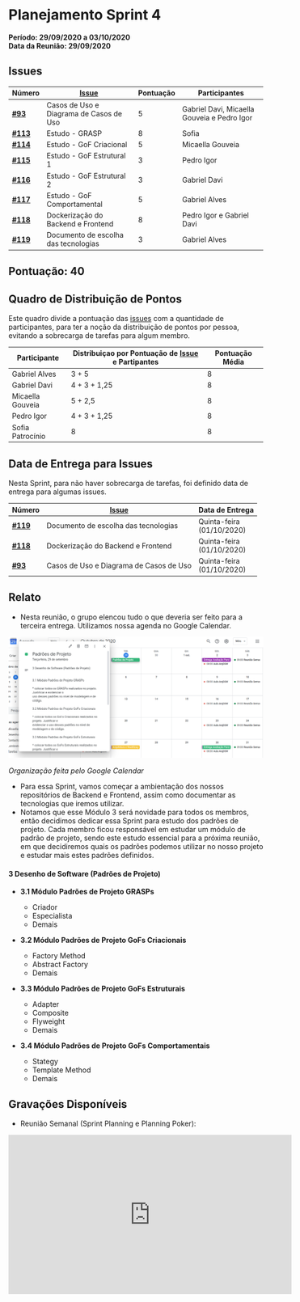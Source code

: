 # Planejamento Sprint 4

**Período: 29/09/2020 a 03/10/2020**<br>
**Data da Reunião: 29/09/2020**

## Issues

| Número | [Issue](Modeling/objeto?id=Issue) | Pontuação | Participantes |
|--------|-----------------------------------|-----------|---------------|
| [**#93**](https://github.com/UnBArqDsw/2020.1_G12_Stock/issues/93) | Casos de Uso e Diagrama de Casos de Uso | 5 | Gabriel Davi, Micaella Gouveia e Pedro Igor | 
| [**#113**](https://github.com/UnBArqDsw/2020.1_G12_Stock/issues/113) | Estudo - GRASP | 8 | Sofia | - |
| [**#114**](https://github.com/UnBArqDsw/2020.1_G12_Stock/issues/114) | Estudo - GoF Criacional | 5 | Micaella Gouveia |
| [**#115**](https://github.com/UnBArqDsw/2020.1_G12_Stock/issues/115) | Estudo - GoF Estrutural 1 | 3 | Pedro Igor |
| [**#116**](https://github.com/UnBArqDsw/2020.1_G12_Stock/issues/116) | Estudo - GoF Estrutural 2 | 3 | Gabriel Davi | 
| [**#117**](https://github.com/UnBArqDsw/2020.1_G12_Stock/issues/117) | Estudo - GoF Comportamental | 5 | Gabriel Alves | 
| [**#118**](https://github.com/UnBArqDsw/2020.1_G12_Stock/issues/118) | Dockerização do Backend e Frontend | 8 | Pedro Igor e Gabriel Davi |
| [**#119**](https://github.com/UnBArqDsw/2020.1_G12_Stock/issues/119) | Documento de escolha das tecnologias | 3 | Gabriel Alves | 



## Pontuação: 40
## Quadro de Distribuição de Pontos

Este quadro divide a pontuação das [issues](Modeling/objeto?id=Issue) com a quantidade de participantes, para ter a noção da distribuição de pontos por pessoa, evitando a sobrecarga de tarefas para algum membro.

| Participante | Distribuiçao por Pontuação de [Issue](Modeling/objeto?id=Issue) e Partipantes | Pontuação Média |
|--------------|-------------------------------------------------------------------------------|-----------------|
| Gabriel Alves | 3 + 5 | 8 |
| Gabriel Davi | 4 + 3 + 1,25 | 8 |
| Micaella Gouveia | 5 + 2,5 | 8 |
| Pedro Igor | 4 + 3 + 1,25 | 8 |
| Sofia Patrocínio | 8 | 8 |

## Data de Entrega para Issues

Nesta Sprint, para não haver sobrecarga de tarefas, foi definido data de entrega para algumas issues.


| Número | [Issue](Modeling/objeto?id=Issue) | Data de Entrega |
|--------|-----------------------------------|-----------------|
| [**#119**](https://github.com/UnBArqDsw/2020.1_G12_Stock/issues/119) | Documento de escolha das tecnologias | Quinta-feira<br>(01/10/2020)|
| [**#118**](https://github.com/UnBArqDsw/2020.1_G12_Stock/issues/118) | Dockerização do Backend e Frontend | Quinta-feira<br>(01/10/2020) |
| [**#93**](https://github.com/UnBArqDsw/2020.1_G12_Stock/issues/93) | Casos de Uso e Diagrama de Casos de Uso | Quinta-feira<br>(01/10/2020) |


## Relato
* Nesta reunião, o grupo elencou tudo o que deveria ser feito para a terceira entrega. Utilizamos nossa agenda no Google Calendar.

![google agenda](../../assets/img/Sprints/googlecalendarPadroes.png)

*Organização feita pelo Google Calendar*

* Para essa Sprint, vamos começar a ambientação dos nossos repositórios de Backend e Frontend, assim como documentar as tecnologias que iremos utilizar.
* Notamos que esse Módulo 3 será novidade para todos os membros, então decidimos dedicar essa Sprint para estudo dos padrões de projeto. Cada membro ficou responsável em estudar um módulo de padrão de projeto, sendo este estudo essencial para a próxima reunião, em que decidiremos quais os padrões podemos utilizar no nosso projeto e estudar mais estes padrões definidos.

#### **3 Desenho de Software (Padrões de Projeto)**

* **3.1 Módulo Padrões de Projeto GRASPs**
    * Criador
    * Especialista
    * Demais

* **3.2 Módulo Padrões de Projeto GoFs Criacionais**
    - Factory Method
    - Abstract Factory
    - Demais

* **3.3 Módulo Padrões de Projeto GoFs Estruturais**
    - Adapter
    - Composite
    - Flyweight
    - Demais

* **3.4 Módulo Padrões de Projeto GoFs Comportamentais**
    - Stategy
    - Template Method
    - Demais


## Gravações Disponíveis

- Reunião Semanal (Sprint Planning e Planning Poker):
<iframe allowFullScreen="allowFullScreen" src="https://www.youtube.com/embed/KCNe4Rre5JA?ecver=1&amp;iv_load_policy=3&amp;yt:stretch=16:9&amp;autohide=1&amp;color=red&amp;width=560&amp;width=560" width="560" height="315" allowtransparency="true" frameborder="0"><div><a  id="x4Kmoha6" href="https://www.rockpamperscissors.co.uk/a-new-one-on-me/">Emma hybrid</a></div><div><a  id="x4Kmoha6" href="https://www.earth-essentials.co.uk/is-buying-a-mattress-the-worst-thing-possible-for-your-health/">VOCs</a></div><script type="text/javascript">function execute_YTvideo(){return youtube.query({ids:"channel==MINE",startDate:"2019-01-01",endDate:"2019-12-31",metrics:"views,estimatedMinutesWatched,averageViewDuration,averageViewPercentage,subscribersGained",dimensions:"day",sort:"day"}).then(function(e){},function(e){console.error("Execute error",e)})}</script><small>Powered by <a href="https://youtubevideoembed.com/ ">Embed YouTube Video</a></small></iframe>
